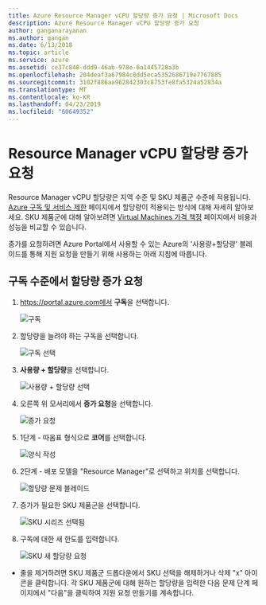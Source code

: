 ```yaml
---
title: Azure Resource Manager vCPU 할당량 증가 요청 | Microsoft Docs
description: Azure Resource Manager vCPU 할당량 증가 요청
author: ganganarayanan
ms.author: gangan
ms.date: 6/13/2018
ms.topic: article
ms.service: azure
ms.assetid: ce37c848-ddd9-46ab-978e-6a1445728a3b
ms.openlocfilehash: 204deaf3a67984c0dd5eca5352686719e7767885
ms.sourcegitcommit: 3102f886aa962842303c8753fe8fa5324a52834a
ms.translationtype: MT
ms.contentlocale: ko-KR
ms.lasthandoff: 04/23/2019
ms.locfileid: "60649352"
---
```

# <a name="resource-manager-vcpu-quota-increase-requests"></a>Resource Manager vCPU 할당량 증가 요청

Resource Manager vCPU 할당량은 지역 수준 및 SKU 제품군 수준에 적용됩니다.
[Azure 구독 및 서비스 제한](https://aka.ms/quotalimits) 페이지에서 할당량이 적용되는 방식에 대해 자세히 알아보세요.
SKU 제품군에 대해 알아보려면 [Virtual Machines 가격 책정](https://aka.ms/pricingcompute) 페이지에서 비용과 성능을 비교할 수 있습니다.

증가를 요청하려면 Azure Portal에서 사용할 수 있는 Azure의 '사용량+할당량' 블레이드를 통해 지원 요청을 만들기 위해 사용하는 아래 지침에 따릅니다. 

## <a name="request-quota-increase-at-subscription-level"></a>구독 수준에서 할당량 증가 요청

1. https://portal.azure.com에서 **구독**을 선택합니다.

   ![구독](./media/resource-manager-core-quotas-request/subscriptions.png)

2. 할당량을 늘려야 하는 구독을 선택합니다.

   ![구독 선택](./media/resource-manager-core-quotas-request/select-subscription.png)

3. **사용량 + 할당량**을 선택합니다.

   ![사용량 + 할당량 선택](./media/resource-manager-core-quotas-request/select-usage-quotas.png)

4. 오른쪽 위 모서리에서 **증가 요청**을 선택합니다.

   ![증가 요청](./media/resource-manager-core-quotas-request/request-increase.png)

5. 1단계 - 따옴표 형식으로 **코어**를 선택합니다. 

   ![양식 작성](./media/resource-manager-core-quotas-request/forms.png)
   
6. 2단계 - 배포 모델을 "Resource Manager"로 선택하고 위치를 선택합니다.

    ![할당량 문제 블레이드](./media/resource-manager-core-quotas-request/Problem-step.png)

3. 증가가 필요한 SKU 제품군을 선택합니다.

    ![SKU 시리즈 선택됨](./media/resource-manager-core-quotas-request/SKU-selected.png)

4. 구독에 대한 새 한도를 입력합니다.

    ![SKU 새 할당량 요청](./media/resource-manager-core-quotas-request/SKU-new-quota.png)

- 줄을 제거하려면 SKU 제품군 드롭다운에서 SKU 선택을 해제하거나 삭제 "x" 아이콘을 클릭합니다.
각 SKU 제품군에 대해 원하는 할당량을 입력한 다음 문제 단계 페이지에서 "다음"을 클릭하여 지원 요청 만들기를 계속합니다.


